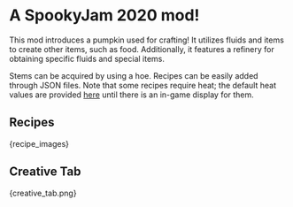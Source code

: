 # A SpookyJam 2020 mod!

This mod introduces a pumpkin used for crafting! It utilizes fluids and items to create other items, such as food.
Additionally, it features a refinery for obtaining specific fluids and special items.

Stems can be acquired by using a hoe. Recipes can be easily added through JSON files. Note that some recipes require
heat; the default heat values are provided [here](https://github.com/ChaoticTrials/Cucurbita/wiki/Heat-Sources) until
there is an in-game display for them.

## Recipes

{recipe_images}

## Creative Tab

{creative_tab.png}
